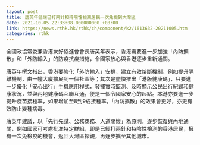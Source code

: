 ```yaml
---
layout: post
title: 唐英年倡讓已打兩針和持陰性檢測居民一次免檢到大灣區
date: 2021-10-05 22:33:08.000000000 +08:00
link: https://news.rthk.hk/rthk/ch/component/k2/1613632-20211005.htm
categories: rthk
---
```


全國政協常委兼香港友好協進會會長唐英年表示，香港需要進一步加強「內防擴散」和「外防輸入」的防疫抗疫措施，令國家放心與香港逐步重新通關。

唐英年撰文指出，香港要強化「外防輸入」安排，建立有效熔斷機制，例如提升隔離機制，由一幢大廈擴展到一個社區等；其次是盡快推出「港版健康碼」，只要進一步優化「安心出行」手機應用程式，發揮實時監測、及時顯示公民出行紀錄和健康狀況，並與內地健康碼互聯互通，便是一個令國家安心的起點。本港亦要進一步提升疫苗接種率，如果增加至8到9成接種率，「內防擴散」的效果會更好，亦更有效防止變種病毒。

唐英年建議，以「先行先試、公務商務、人道關懷」為原則，逐步恢復與內地通關，例如國家可考慮批准特定群組，即是已經打兩針和持陰性檢測的香港居民，擁有一次免檢疫的機會，返回大灣區探親，再逐步擴至其他城市。
